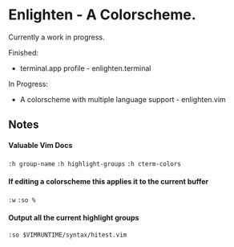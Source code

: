 # Enlighten - A Colorscheme.

Currently a work in progress. 

Finished: 
  * terminal.app profile - enlighten.terminal

In Progress:
  * A colorscheme with multiple language support - enlighten.vim

## Notes

#### Valuable Vim Docs
 `:h group-name`
 `:h highlight-groups`
 `:h cterm-colors`

#### If editing a colorscheme this applies it to the current buffer
 `:w`
 `:so %` 

#### Output all the current highlight groups 
 `:so $VIMRUNTIME/syntax/hitest.vim`
